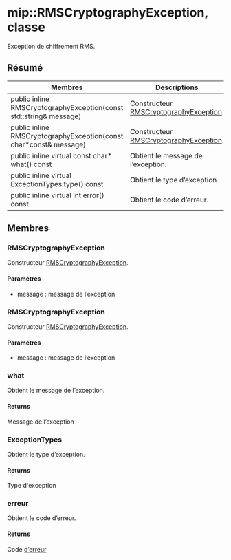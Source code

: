 # <a name="class-miprmscryptographyexception"></a>mip::RMSCryptographyException, classe 
Exception de chiffrement RMS.
  
## <a name="summary"></a>Résumé
 Membres                        | Descriptions                                
--------------------------------|---------------------------------------------
public inline RMSCryptographyException(const std::string& message)  |  Constructeur [RMSCryptographyException](#classmip_1_1_r_m_s_cryptography_exception).
public inline RMSCryptographyException(const char*const& message)  |  Constructeur [RMSCryptographyException](#classmip_1_1_r_m_s_cryptography_exception).
public inline virtual const char* what() const  |  Obtient le message de l’exception.
public inline virtual ExceptionTypes type() const  |  Obtient le type d’exception.
public inline virtual int error() const  |  Obtient le code d’erreur.
  
## <a name="members"></a>Membres
  
### <a name="rmscryptographyexception"></a>RMSCryptographyException
Constructeur [RMSCryptographyException](#classmip_1_1_r_m_s_cryptography_exception).
  
#### <a name="parameters"></a>Paramètres
* message : message de l’exception
  
### <a name="rmscryptographyexception"></a>RMSCryptographyException
Constructeur [RMSCryptographyException](#classmip_1_1_r_m_s_cryptography_exception).
  
#### <a name="parameters"></a>Paramètres
* message : message de l’exception
  
### <a name="what"></a>what
Obtient le message de l’exception.
  
#### <a name="returns"></a>Returns
Message de l’exception
  
### <a name="exceptiontypes"></a>ExceptionTypes
Obtient le type d’exception.
  
#### <a name="returns"></a>Returns
Type d'exception
  
### <a name="error"></a>erreur
Obtient le code d’erreur.
  
#### <a name="returns"></a>Returns
Code [d’erreur](#classmip_1_1_error)
